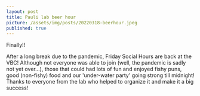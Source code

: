 ```yaml
---
layout: post
title: Pauli lab beer hour
picture: /assets/img/posts/20220318-beerhour.jpeg
published: true
---
```

Finally!!

After a long break due to the pandemic, Friday Social Hours are back at the VBC!
Although not everyone was able to join (well, the pandemic is sadly not yet over...), those that could had lots of fun and enjoyed fishy puns, good (non-fishy) food and our 'under-water party' going strong till midnight!
Thanks to everyone from the lab who helped to organize it and make it a big success!

